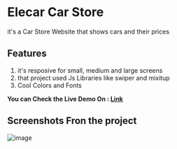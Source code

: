 # Elecar Car Store
it's a Car Store Website that shows cars and their prices
## Features
1. it's resposive for small, medium and large screens
2. that project used Js Libraries like swiper and mixitup
3. Cool Colors and Fonts

**You can Check the Live Demo On : [Link](https://amrelskhawy.github.io/Elecar-Website/)**

## Screenshots Fron the project


![image](https://user-images.githubusercontent.com/68334383/172495220-cf690e09-a6c3-4c11-9eae-fd62d7be97b4.png)
